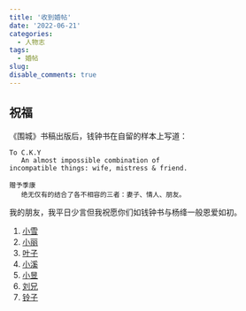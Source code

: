 ```yaml
---
title: '收到婚帖'
date: '2022-06-21'
categories:
  - 人物志
tags:
  - 婚帖
slug: 
disable_comments: true
---
```

## 祝福
《围城》书稿出版后，钱钟书在自留的样本上写道：

	To C.K.Y
	   An almost impossible combination of 
	incompatible things: wife, mistress & friend.

	赠予季康
	   绝无仅有的结合了各不相容的三者：妻子、情人、朋友。
我的朋友，我平日少言但我祝愿你们如钱钟书与杨绛一般恩爱如初。

1. [小雪](https://www.hunliji.com/m/ling-xi/new-card/index.html?card_id=NDY3OTE4MTFmaXJlX2Nsb3Vk#/)
1. [小丽](https://www.hunliji.com/m/ling-xi/new-card/index.html?card_id=NDY0NDE3NTVmaXJlX2Nsb3Vk#/)
1. [叶子](https://www.hunliji.com/m/ling-xi/new-card/index.html?card_id=NDQ3ODcwMTFmaXJlX2Nsb3Vk#/)
1. [小溪](https://www.hunliji.com/m/ling-xi/new-card/index.html?card_id=NDkxMTE2OTJmaXJlX2Nsb3Vk#/)
1. [小昱](https://www.hunliji.com/m/ling-xi/new-card/index.html?card_id=NTAzNTk3NDZmaXJlX2Nsb3Vk#/)
1. [刘兄](https://www.hunliji.com/m/ling-xi/new-card/index.html?card_id=NTI4NTc0MDlmaXJlX2Nsb3Vk#/)
1. [铃子](https://www.hunliji.com/p/frontend/creation-platform/app-preview-wedding-card/dist/index.html?cardId=NjgyNjg1MzFmaXJlX2Nsb3Vk#/)


